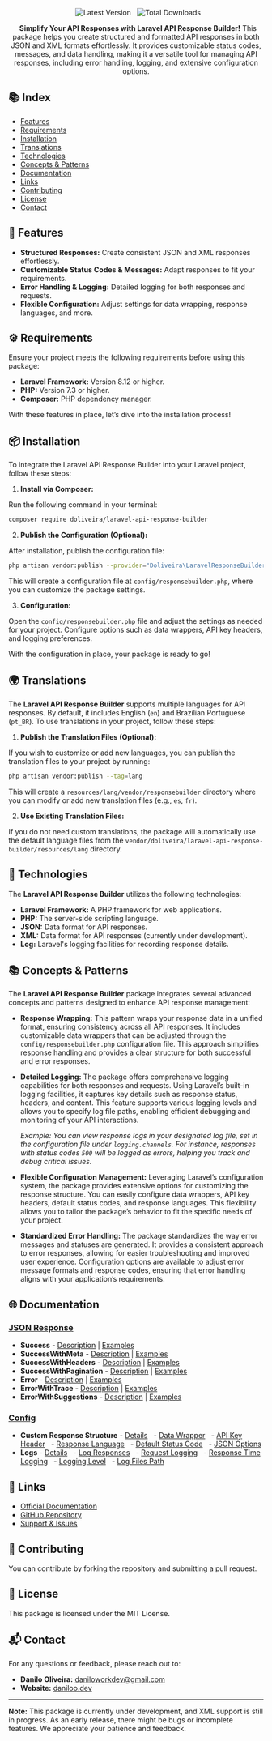 <p align="center">
  <img src="https://img.shields.io/packagist/v/doliveira/laravel-api-response-builder" alt="Latest Version" />
  <img src="https://img.shields.io/packagist/dt/doliveira/laravel-api-response-builder" alt="Total Downloads" />
</p>

<p align="center">
  <strong>Simplify Your API Responses with Laravel API Response Builder!</strong> This package helps you create structured and formatted API responses in both JSON and XML formats effortlessly. It provides customizable status codes, messages, and data handling, making it a versatile tool for managing API responses, including error handling, logging, and extensive configuration options.
</p>

## 📚 Index

- [Features](#-features)
- [Requirements](#-requirements)
- [Installation](#-installation)
- [Translations](#-translations)
- [Technologies](#-technologies)
- [Concepts & Patterns](#-concepts--patterns)
- [Documentation](#-documentation)
- [Links](#-links)
- [Contributing](#-contributing)
- [License](#-license)
- [Contact](#-contact)

## 🚀 Features

- **Structured Responses:** Create consistent JSON and XML responses effortlessly.
- **Customizable Status Codes & Messages:** Adapt responses to fit your requirements.
- **Error Handling & Logging:** Detailed logging for both responses and requests.
- **Flexible Configuration:** Adjust settings for data wrapping, response languages, and more.

## ⚙️ Requirements

Ensure your project meets the following requirements before using this package:

- **Laravel Framework:** Version 8.12 or higher.
- **PHP:** Version 7.3 or higher.
- **Composer:** PHP dependency manager.

With these features in place, let’s dive into the installation process!

## 📦 Installation

To integrate the Laravel API Response Builder into your Laravel project, follow these steps:

1. **Install via Composer:**

Run the following command in your terminal:

```bash
composer require doliveira/laravel-api-response-builder
```

2. **Publish the Configuration (Optional):**

After installation, publish the configuration file:

```bash
php artisan vendor:publish --provider="Doliveira\LaravelResponseBuilder\Providers\ResponseBuilderServiceProvider"
```

This will create a configuration file at `config/responsebuilder.php`, where you can customize the package settings.

3. **Configuration:**

Open the `config/responsebuilder.php` file and adjust the settings as needed for your project. Configure options such as data wrappers, API key headers, and logging preferences.

With the configuration in place, your package is ready to go!

## 🌍 Translations

The **Laravel API Response Builder** supports multiple languages for API responses. By default, it includes English (`en`) and Brazilian Portuguese (`pt_BR`). To use translations in your project, follow these steps:

1. **Publish the Translation Files (Optional):**

If you wish to customize or add new languages, you can publish the translation files to your project by running:

```bash
php artisan vendor:publish --tag=lang
```

This will create a `resources/lang/vendor/responsebuilder` directory where you can modify or add new translation files (e.g., `es`, `fr`).

2. **Use Existing Translation Files:**

If you do not need custom translations, the package will automatically use the default language files from the `vendor/doliveira/laravel-api-response-builder/resources/lang` directory.

## 🧰 Technologies

The **Laravel API Response Builder** utilizes the following technologies:

- **Laravel Framework:** A PHP framework for web applications.
- **PHP:** The server-side scripting language.
- **JSON:** Data format for API responses.
- **XML:** Data format for API responses (currently under development).
- **Log:** Laravel's logging facilities for recording response details.

## 📚 Concepts & Patterns

The **Laravel API Response Builder** package integrates several advanced concepts and patterns designed to enhance API response management:

- **Response Wrapping:** This pattern wraps your response data in a unified format, ensuring consistency across all API responses. It includes customizable data wrappers that can be adjusted through the `config/responsebuilder.php` configuration file. This approach simplifies response handling and provides a clear structure for both successful and error responses.

- **Detailed Logging:** The package offers comprehensive logging capabilities for both responses and requests. Using Laravel’s built-in logging facilities, it captures key details such as response status, headers, and content. This feature supports various logging levels and allows you to specify log file paths, enabling efficient debugging and monitoring of your API interactions.

  _Example: You can view response logs in your designated log file, set in the configuration file under `logging.channels`. For instance, responses with status codes `500` will be logged as errors, helping you track and debug critical issues._

- **Flexible Configuration Management:** Leveraging Laravel’s configuration system, the package provides extensive options for customizing the response structure. You can easily configure data wrappers, API key headers, default status codes, and response languages. This flexibility allows you to tailor the package’s behavior to fit the specific needs of your project.

- **Standardized Error Handling:** The package standardizes the way error messages and statuses are generated. It provides a consistent approach to error responses, allowing for easier troubleshooting and improved user experience. Configuration options are available to adjust error message formats and response codes, ensuring that error handling aligns with your application’s requirements.

## 🌐 Documentation

### [JSON Response](./wiki/json-response.md)

- **Success** - [Description](./wiki/json-response.md#success) | [Examples](./wiki/json-response.md#success-examples)
- **SuccessWithMeta** - [Description](./wiki/json-response.md#successwithmeta) | [Examples](./wiki/json-response.md#successwithmeta-examples)
- **SuccessWithHeaders** - [Description](./wiki/json-response.md#successwithheaders) | [Examples](./wiki/json-response.md#successwithheaders-examples)
- **SuccessWithPagination** - [Description](./wiki/json-response.md#successwithpagination) | [Examples](./wiki/json-response.md#successwithpagination-examples)
- **Error** - [Description](./wiki/json-response.md#error) | [Examples](./wiki/json-response.md#error-examples)
- **ErrorWithTrace** - [Description](./wiki/json-response.md#errorwithtrace) | [Examples](./wiki/json-response.md#errorwithtrace-examples)
- **ErrorWithSuggestions** - [Description](./wiki/json-response.md#errorwithsuggestions) | [Examples](./wiki/json-response.md#errorwithsuggestions-examples)

### [Config](./wiki/config.md)

- **Custom Response Structure** - [Details](./wiki/config.md#custom-response-structure)
    - [Data Wrapper](./wiki/config.md#data-wrapper)
    - [API Key Header](./wiki/config.md#api-key-header)
    - [Response Language](./wiki/config.md#response-language)
    - [Default Status Code](./wiki/config.md#default-status-code)
    - [JSON Options](./wiki/config.md#json-options)
- **Logs** - [Details](./wiki/config.md#logs)
    - [Log Responses](./wiki/config.md#log-responses)
    - [Request Logging](./wiki/config.md#request-logging)
    - [Response Time Logging](./wiki/config.md#response-time-logging)
    - [Logging Level](./wiki/config.md#logging-level)
    - [Log Files Path](./wiki/config.md#log-files-path)

## 🔗 Links

- [Official Documentation](https://github.com/DaniloWA/laravel-api-response-builder)
- [GitHub Repository](https://github.com/DaniloWA/laravel-api-response-builder)
- [Support & Issues](https://github.com/DaniloWA/laravel-api-response-builder/issues)

## 🤝 Contributing

You can contribute by forking the repository and submitting a pull request.

## 📝 License

This package is licensed under the MIT License.

## 📬 Contact

For any questions or feedback, please reach out to:

- **Danilo Oliveira:** [daniloworkdev@gmail.com](mailto:daniloworkdev@gmail.com)
- **Website:** [daniloo.dev](http://www.daniloo.dev)

---

**Note:** This package is currently under development, and XML support is still in progress. As an early release, there might be bugs or incomplete features. We appreciate your patience and feedback.
